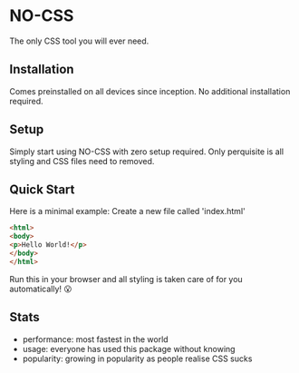 # NO-CSS
The only CSS tool you will ever need.

## Installation
Comes preinstalled on all devices since inception.
No additional installation required.

## Setup
Simply start using NO-CSS with zero setup required. Only perquisite is all styling and CSS files need to removed.

## Quick Start
Here is a minimal example:
Create a new file called 'index.html'
```html
<html>
<body>
<p>Hello World!</p>
</body>
</html>
```

Run this in your browser and all styling is taken care of for you automatically! 😮

## Stats
- performance: most fastest in the world
- usage: everyone has used this package without knowing
- popularity: growing in popularity as people realise CSS sucks
